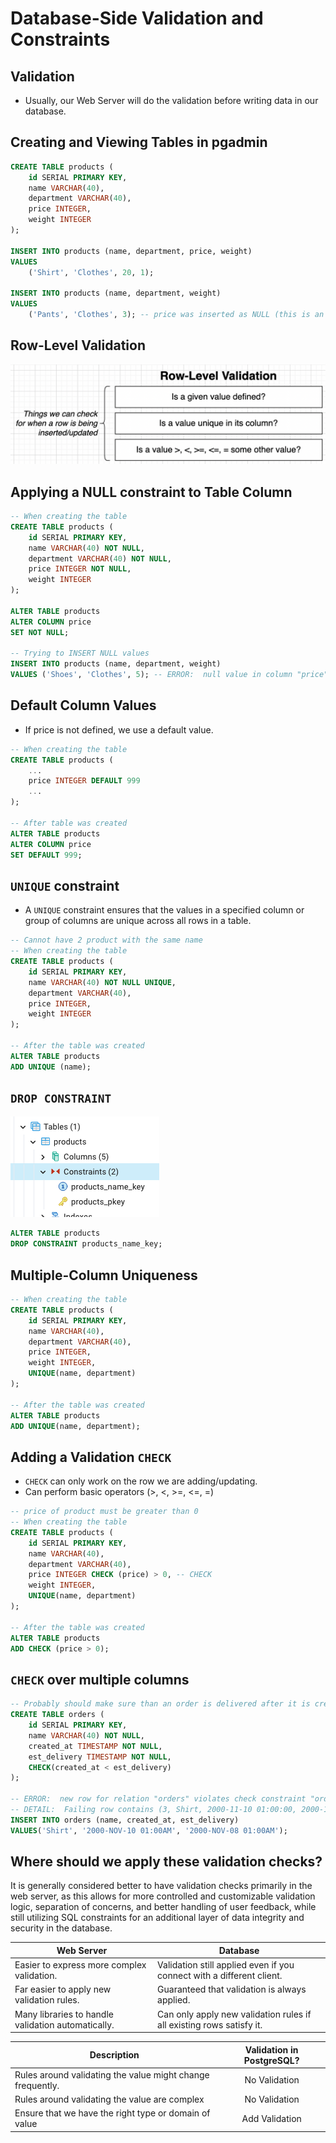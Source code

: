# Database-Side Validation and Constraints

## Validation

- Usually, our Web Server will do the validation before writing data in our database.

## Creating and Viewing Tables in pgadmin

```sql
CREATE TABLE products (
	id SERIAL PRIMARY KEY,
	name VARCHAR(40),
	department VARCHAR(40),
	price INTEGER,
	weight INTEGER
);

INSERT INTO products (name, department, price, weight)
VALUES
	('Shirt', 'Clothes', 20, 1);

INSERT INTO products (name, department, weight)
VALUES
	('Pants', 'Clothes', 3); -- price was inserted as NULL (this is an issue! we need some validation for price)
```

## Row-Level Validation

<img src="../pics/postgres_row_level_validation.png" alt="postgres row level validation" />

## Applying a NULL constraint to Table Column

```sql
-- When creating the table
CREATE TABLE products (
	id SERIAL PRIMARY KEY,
	name VARCHAR(40) NOT NULL,
	department VARCHAR(40) NOT NULL,
	price INTEGER NOT NULL,
	weight INTEGER
);

ALTER TABLE products
ALTER COLUMN price
SET NOT NULL;

-- Trying to INSERT NULL values
INSERT INTO products (name, department, weight)
VALUES ('Shoes', 'Clothes', 5); -- ERROR:  null value in column "price" of relation "products" violates not-null constraint
```

## Default Column Values

- If price is not defined, we use a default value.

```sql
-- When creating the table
CREATE TABLE products (
    ...
	price INTEGER DEFAULT 999
	...
);

-- After table was created
ALTER TABLE products
ALTER COLUMN price
SET DEFAULT 999;
```

## `UNIQUE` constraint

- A `UNIQUE` constraint ensures that the values in a specified column or group of columns are unique across all rows in a table.

```sql
-- Cannot have 2 product with the same name
-- When creating the table
CREATE TABLE products (
	id SERIAL PRIMARY KEY,
	name VARCHAR(40) NOT NULL UNIQUE,
	department VARCHAR(40),
	price INTEGER,
	weight INTEGER
);

-- After the table was created
ALTER TABLE products
ADD UNIQUE (name);
```

## `DROP CONSTRAINT`

<img src="../pics/pgadmin_constraints.png" alt="constraints in pgadmin" />

```sql
ALTER TABLE products
DROP CONSTRAINT products_name_key;
```

## Multiple-Column Uniqueness

```sql
-- When creating the table
CREATE TABLE products (
	id SERIAL PRIMARY KEY,
	name VARCHAR(40),
	department VARCHAR(40),
	price INTEGER,
	weight INTEGER,
	UNIQUE(name, department)
);

-- After the table was created
ALTER TABLE products
ADD UNIQUE(name, department);
```

## Adding a Validation `CHECK`

- `CHECK` can only work on the row we are adding/updating.
- Can perform basic operators (>, <, >=, <=, =)

```sql
-- price of product must be greater than 0
-- When creating the table
CREATE TABLE products (
	id SERIAL PRIMARY KEY,
	name VARCHAR(40),
	department VARCHAR(40),
	price INTEGER CHECK (price) > 0, -- CHECK
	weight INTEGER,
	UNIQUE(name, department)
);

-- After the table was created
ALTER TABLE products
ADD CHECK (price > 0);
```

## `CHECK` over multiple columns

```sql
-- Probably should make sure than an order is delivered after it is created
CREATE TABLE orders (
	id SERIAL PRIMARY KEY,
	name VARCHAR(40) NOT NULL,
	created_at TIMESTAMP NOT NULL,
	est_delivery TIMESTAMP NOT NULL,
	CHECK(created_at < est_delivery)
);

-- ERROR:  new row for relation "orders" violates check constraint "orders_check"
-- DETAIL:  Failing row contains (3, Shirt, 2000-11-10 01:00:00, 2000-11-08 01:00:00).
INSERT INTO orders (name, created_at, est_delivery)
VALUES('Shirt', '2000-NOV-10 01:00AM', '2000-NOV-08 01:00AM');
```

## Where should we apply these validation checks?

It is generally considered better to have validation checks primarily in the web server, as this allows for more controlled and customizable validation logic, separation of concerns, and better handling of user feedback, while still utilizing SQL constraints for an additional layer of data integrity and security in the database.

| Web Server                                         | Database                                                              |
| -------------------------------------------------- | --------------------------------------------------------------------- |
| Easier to express more complex validation.         | Validation still applied even if you connect with a different client. |
| Far easier to apply new validation rules.          | Guaranteed that validation is always applied.                         |
| Many libraries to handle validation automatically. | Can only apply new validation rules if all existing rows satisfy it.  |

| Description                                                | Validation in PostgreSQL? |
| ---------------------------------------------------------- | :-----------------------: |
| Rules around validating the value might change frequently. |       No Validation       |
| Rules around validating the value are complex              |       No Validation       |
| Ensure that we have the right type or domain of value      |      Add Validation       |
